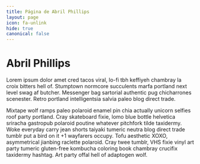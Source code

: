 ```yaml
---
title: Página de Abril Phillips
layout: page
icon: fa-unlink
hide: true
canonical: false
---
```


# Abril Phillips

Lorem ipsum dolor amet cred tacos viral, lo-fi tbh keffiyeh chambray la croix bitters hell of. Stumptown normcore succulents marfa portland next level swag af butcher. Messenger bag sartorial authentic pug chicharrones scenester. Retro portland intelligentsia salvia paleo blog direct trade.

Mixtape wolf ramps paleo polaroid enamel pin chia actually unicorn selfies roof party portland. Cray skateboard fixie, lomo blue bottle helvetica sriracha gastropub polaroid poutine whatever pitchfork tilde taxidermy. Woke everyday carry jean shorts taiyaki tumeric neutra blog direct trade tumblr put a bird on it +1 wayfarers occupy. Tofu aesthetic XOXO, asymmetrical jianbing raclette polaroid. Cray twee tumblr, VHS fixie vinyl art party tumeric gluten-free kombucha coloring book chambray crucifix taxidermy hashtag. Art party offal hell of adaptogen wolf.

